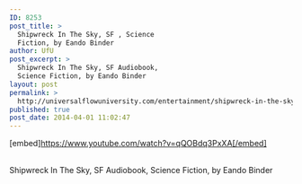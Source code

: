 ```yaml
---
ID: 8253
post_title: >
  Shipwreck In The Sky, SF , Science
  Fiction, by Eando Binder
author: UfU
post_excerpt: >
  Shipwreck In The Sky, SF Audiobook,
  Science Fiction, by Eando Binder
layout: post
permalink: >
  http://universalflowuniversity.com/entertainment/shipwreck-in-the-sky-sf-science-fiction-by-eando-binder/
published: true
post_date: 2014-04-01 11:02:47
---
```

[embed]https://www.youtube.com/watch?v=qQOBdq3PxXA[/embed]</br></br>
<p>Shipwreck In The Sky, SF Audiobook, Science Fiction, by Eando Binder</p>
